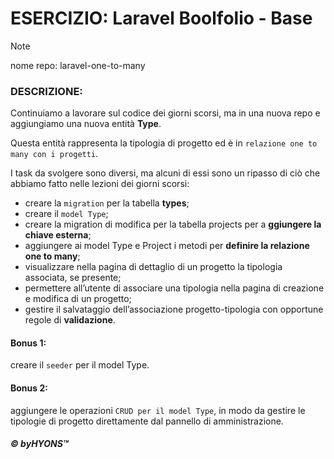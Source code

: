 # ESERCIZIO: Laravel Boolfolio - Base

> [!NOTE]
>
> nome repo: laravel-one-to-many


### DESCRIZIONE:

Continuiamo a lavorare sul codice dei giorni scorsi, ma in una nuova repo e aggiungiamo una nuova entità **Type**. 

Questa entità rappresenta la tipologia di progetto ed è in `relazione one to many con i progetti`.

I task da svolgere sono diversi, ma alcuni di essi sono un ripasso di ciò che abbiamo fatto nelle lezioni dei giorni scorsi:

- creare la `migration` per la tabella **types**;
- creare il `model Type`;
- creare la migration di modifica per la tabella projects per a **ggiungere la chiave esterna**;
- aggiungere ai model Type e Project i metodi per **definire la relazione one to many**;
- visualizzare nella pagina di dettaglio di un progetto la tipologia associata, se presente;
- permettere all’utente di associare una tipologia nella pagina di creazione e modifica di un progetto;
- gestire il salvataggio dell’associazione progetto-tipologia con opportune regole di **validazione**.

#### Bonus 1:
creare il ``seeder`` per il model Type.
#### Bonus 2:
aggiungere le operazioni `CRUD per il model Type`, in modo da gestire le tipologie di progetto direttamente dal pannello di amministrazione.



##### © byHYONS™
